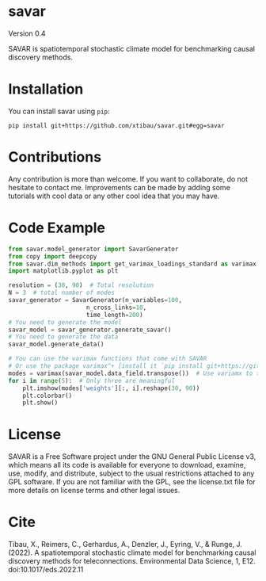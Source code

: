 # savar
Version 0.4

SAVAR is spatiotemporal stochastic climate model for benchmarking causal discovery methods. 

# Installation
You can install savar using `pip`:

`pip install git+https://github.com/xtibau/savar.git#egg=savar`

# Contributions
Any contribution is more than welcome. If you want to collaborate, do not hesitate to contact me.  Improvements can be made by adding some tutorials with cool data or any other cool idea that you may have. 

# Code Example

```python
from savar.model_generator import SavarGenerator
from copy import deepcopy
from savar.dim_methods import get_varimax_loadings_standard as varimax
import matplotlib.pyplot as plt

resolution = (30, 90)  # Total resolution
N = 3  # total number of modes
savar_generator = SavarGenerator(n_variables=100,
                      n_cross_links=10,
                      time_length=200)
# You need to generate the model
savar_model = savar_generator.generate_savar()
# You need to generate the data
savar_model.generate_data()

# You can use the varimax functions that come with SAVAR
# Or use the package varimax^+ [install it `pip install git+https://github.com/xtibau/varimax_plus.git#egg=varimax_plus`]
modes = varimax(savar_model.data_field.transpose())  # Use variamx to try to recover the weights
for i in range(5):  # Only three are meaningful
    plt.imshow(modes['weights'][:, i].reshape(30, 90))
    plt.colorbar()
    plt.show()
```

# License
SAVAR is a Free Software project under the GNU General Public License v3, which means all its code is available for everyone to download, examine, use, modify, and distribute, subject to the usual restrictions attached to any GPL software. If you are not familiar with the GPL, see the license.txt file for more details on license terms and other legal issues. 

# Cite

Tibau, X., Reimers, C., Gerhardus, A., Denzler, J., Eyring, V., & Runge, J. (2022). A spatiotemporal stochastic climate model for benchmarking causal discovery methods for teleconnections. Environmental Data Science, 1, E12. doi:10.1017/eds.2022.11
